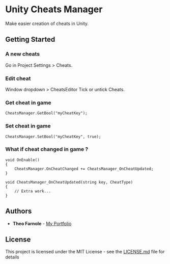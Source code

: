 # Unity Cheats Manager

Make easier creation of cheats in Unity.

## Getting Started

### A new cheats
Go in Project Settings > Cheats.

### Edit cheat
Window dropdown > CheatsEditor
Tick or untick Cheats.

### Get cheat in game
```
CheatsManager.GetBool("myCheatKey");
```

### Set cheat in game
```
CheatsManager.SetBool("myCheatKey", true);
```

### What if cheat changed in game ?
```
void OnEnable()
{
	CheatsManager.OnCheatChanged += CheatsManager_OnCheatUpdated;
}

void CheatsManager_OnCheatUpdated(string key, CheatType)
{
	// Extra work...
}
```

## Authors

* **Theo Farnole**  - [My Portfolio](tfarnole.me/)

## License

This project is licensed under the MIT License - see the [LICENSE.md](LICENSE.md) file for details